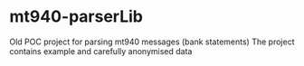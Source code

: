 # mt940-parserLib
Old POC project for parsing mt940 messages (bank statements)
The project contains example and carefully anonymised data 